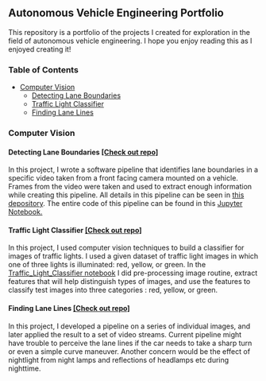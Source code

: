 ## Autonomous Vehicle Engineering Portfolio 

This repository is a portfolio of the projects I created for exploration in the field of autonomous vehicle engineering. 
I hope you enjoy reading this as I enjoyed creating it! 

### Table of Contents

- [Computer Vision](#Computer-Vision) 
  - [Detecting Lane Boundaries](#Detecting-Lane-Boundaries)
  - [Traffic Light Classifier](#Traffic-Light-Classifier)
  - [Finding Lane Lines](#Finding-Lane-Lines)

### Computer Vision 
#### **Detecting Lane Boundaries**  [[Check out repo]](https://github.com/Arina-W/Detecting-Lane-Boundaries)
In this project, I wrote a software pipeline that identifies lane boundaries in a specific video taken from a front facing camera mounted on a vehicle. Frames from the video were  taken and used to extract enough information while creating this pipeline. All details in this pipeline can be seen in [this depository](https://github.com/Arina-W/Detecting-Lane-Boundaries). The entire code of this pipeline can be found in this [Jupyter Notebook.](http://localhost:8889/notebooks/PycharmProjects/P2/CarND-Advanced-Lane-Lines-master/AdvancedLaneFinding.ipynb)

#### **Traffic Light Classifier**   [[Check out repo]](https://github.com/Arina-W/Traffic_Light_Classifier)
In this project, I used computer vision techniques to build a classifier for images of traffic lights.
I used a given dataset of traffic light images in which one of three lights is illuminated: red, yellow, or green.
In the [Traffic_Light_Classifier notebook](https://github.com/Arina-W/Traffic_Light_Classifier/blob/master/Traffic_Light_Classifier.ipynb) I did
pre-processing image routine, extract features that will help distinguish types of images, and use the features to classify test images into three 
categories : red, yellow, or green. 

#### **Finding Lane Lines**   [[Check out repo]](https://github.com/Arina-W/Finding-Lane-Lines)
In this project, I developed a pipeline on a series of individual images, and later applied the result to a set of video streams.
Current pipeline might have trouble to perceive the lane lines if the car needs to take a sharp turn
or even a simple curve maneuver. Another concern would be the effect of nightlight from night lamps and reflections of headlamps etc
during nighttime.

